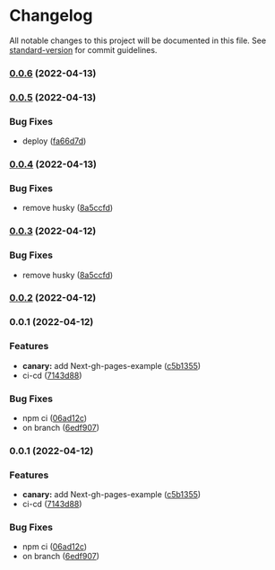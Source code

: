 # Changelog

All notable changes to this project will be documented in this file. See [standard-version](https://github.com/conventional-changelog/standard-version) for commit guidelines.

### [0.0.6](https://github.com/diogogomes77/pagetest/compare/v0.0.5...v0.0.6) (2022-04-13)

### [0.0.5](https://github.com/diogogomes77/pagetest/compare/v0.0.4...v0.0.5) (2022-04-13)


### Bug Fixes

* deploy ([fa66d7d](https://github.com/diogogomes77/pagetest/commit/fa66d7d7fede4ff1e7b2dce7fbee324cd6007e90))

### [0.0.4](https://github.com/diogogomes77/pagetest/compare/v0.0.1...v0.0.4) (2022-04-13)


### Bug Fixes

* remove husky ([8a5ccfd](https://github.com/diogogomes77/pagetest/commit/8a5ccfd4a08773c4cfc4ca782278becc03cfe88f))

### [0.0.3](https://github.com/diogogomes77/pagetest/compare/v0.0.1...v0.0.3) (2022-04-12)


### Bug Fixes

* remove husky ([8a5ccfd](https://github.com/diogogomes77/pagetest/commit/8a5ccfd4a08773c4cfc4ca782278becc03cfe88f))

### [0.0.2](https://github.com/diogogomes77/pagetest/compare/v0.0.1...v0.0.2) (2022-04-12)

### 0.0.1 (2022-04-12)


### Features

* **canary:** add Next-gh-pages-example ([c5b1355](https://github.com/diogogomes77/pagetest/commit/c5b1355f7fc2f5f96ada1d757d8f1290d39bbc23))
* ci-cd ([7143d88](https://github.com/diogogomes77/pagetest/commit/7143d880c52db08308387750f4be0795992e7ef7))


### Bug Fixes

* npm ci ([06ad12c](https://github.com/diogogomes77/pagetest/commit/06ad12ce82a5f8f9cc742beb3454cc72f697218b))
* on branch ([6edf907](https://github.com/diogogomes77/pagetest/commit/6edf907e2feb195884b10029c929832ec0ebf7b7))

### 0.0.1 (2022-04-12)


### Features

* **canary:** add Next-gh-pages-example ([c5b1355](https://github.com/diogogomes77/pagetest/commit/c5b1355f7fc2f5f96ada1d757d8f1290d39bbc23))
* ci-cd ([7143d88](https://github.com/diogogomes77/pagetest/commit/7143d880c52db08308387750f4be0795992e7ef7))


### Bug Fixes

* npm ci ([06ad12c](https://github.com/diogogomes77/pagetest/commit/06ad12ce82a5f8f9cc742beb3454cc72f697218b))
* on branch ([6edf907](https://github.com/diogogomes77/pagetest/commit/6edf907e2feb195884b10029c929832ec0ebf7b7))
